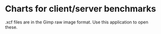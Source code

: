 # Charts for client/server benchmarks
.xcf files are in the Gimp raw image format. Use this application to open these.
